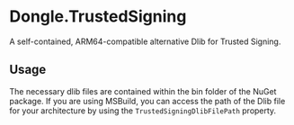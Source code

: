 # Dongle.TrustedSigning
A self-contained, ARM64-compatible alternative Dlib for Trusted Signing.

## Usage
The necessary dlib files are contained within the bin folder of the NuGet package.
If you are using MSBuild, you can access the path of the Dlib file for your architecture
by using the `TrustedSigningDlibFilePath` property.